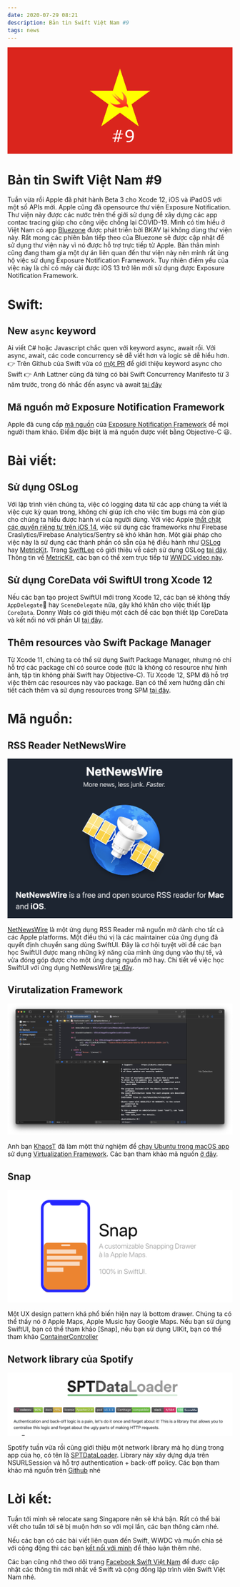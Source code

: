 ```yaml
---
date: 2020-07-29 08:21
description: Bản tin Swift Việt Nam #9
tags: news
---
```


![9](https://raw.githubusercontent.com/SwiftVietnam/SwiftVietnam/master/Output/Images/swiftvietnam/9/swiftvietnam_9.png)

# Bản tin Swift Việt Nam #9

Tuần vừa rồi Apple đã phát hành Beta 3 cho Xcode 12, iOS và iPadOS với một số APIs mới. Apple cũng đã opensource thư viện Exposure Notification. Thư viện này được các nước trên thế giới sử dụng để xây dựng các app contac tracing giúp cho công việc chống lại COVID-19. Mình có tìm hiểu ở Việt Nam có app [Bluezone](https://www.bluezone.gov.vn/) được phát triển bởi BKAV lại không dùng thư viện này. Rất mong các phiên bản tiếp theo của Bluezone sẽ được cập nhật để sử dụng thư viện này vì nó được hỗ trợ trực tiếp từ Apple. Bản thân mình cũng đang tham gia một dự án liên quan đến thư viện này nên mình rất ủng hộ việc sử dụng Exposure Notification Framework. Tuy nhiên điểm yếu của việc này là chỉ có máy cài được iOS 13 trở lên mới sử dụng được Exposure Notification Framework.

# Swift:

## New `async` keyword

Ai viết C# hoặc Javascript chắc quen với keyword async, await rồi. Với async, await, các code concurrency sẽ dễ viết hơn và logic sẽ dễ hiểu hơn.
👉 Trên Github của Swift vừa có [một PR](https://github.com/apple/swift/pull/33147) để giới thiệu keyword async cho Swift
👉 Anh Lattner cũng đã từng có bài Swift Concurrency Manifesto từ 3 năm trước, trong đó nhắc đến async và await [tại đây](https://gist.github.com/lattner/31ed37682ef1576b16bca1432ea9f782) 

## Mã nguồn mở Exposure Notification Framework

Apple đã cung cấp [mã nguồn](https://developer.apple.com/exposure-notification/) của [Exposure Notification Framework](https://developer.apple.com/documentation/exposurenotification) để mọi người tham khảo. Điểm đặc biệt là mã nguồn được viết bằng Objective-C 😃.

# Bài viết:

## Sử dụng OSLog

Với lập trình viên chúng ta, việc có logging data từ các app chúng ta viết là việc cực kỳ quan trong, không chỉ giúp ích cho việc tìm bugs mà còn giúp cho chúng ta hiểu được hành vi của người dùng. Với việc Apple [thắt chặt các quyền riêng tư trên iOS 14](https://developer.apple.com/app-store/user-privacy-and-data-use/), việc sử dụng các frameworks như Firebase Craslytics/Firebase Analytics/Sentry sẽ khó khăn hơn. Một giải pháp cho việc này là sử dụng các thành phần có sẵn của hệ điều hành như [OSLog](https://developer.apple.com/documentation/os/oslog) hay [MetricKit](https://developer.apple.com/documentation/metrickit). Trang [SwiftLee](https://www.avanderlee.com/debugging/oslog-unified-logging/) có giới thiệu về cách sử dụng OSLog [tại đây](https://www.avanderlee.com/debugging/oslog-unified-logging/). Thông tin về [MetricKit](https://developer.apple.com/documentation/metrickit), các bạn có thể xem trực tiếp từ [WWDC video này](https://developer.apple.com/videos/play/wwdc2020/10081/).

## Sử dụng CoreData với SwiftUI trong Xcode 12

Nếu các bạn tạo project SwiftUI mới trong Xcode 12, các bạn sẽ không thấy `AppDelegate` hay `SceneDelegate` nữa, gây khó khăn cho việc thiết lập `CoreData`. Donny Wals có giới thiệu một cách để các bạn thiết lập CoreData và kết nối nó với phần UI [tại đây](https://www.donnywals.com/using-core-data-with-swiftui-2-0-and-xcode-12/).

## Thêm resources vào Swift Package Manager

Từ Xcode 11, chúng ta có thể sử dụng Swift Package Manager, nhưng nó chỉ hỗ trợ các package chỉ có source code (tức là không có resource như hình ảnh, tập tin không phải Swift hay Objective-C). Từ Xcode 12, SPM đã hỗ trợ việc thêm các resources này vào package. Bạn có thể xem hướng dẫn chi tiết cách thêm và sử dụng resources trong SPM [tại đây](https://useyourloaf.com/blog/add-resources-to-swift-packages/).

# Mã nguồn:

## RSS Reader NetNewsWire 

![9](https://raw.githubusercontent.com/SwiftVietnam/SwiftVietnam/master/Output/Images/swiftvietnam/9/netnewswire.png)

[NetNewsWire](https://github.com/Ranchero-Software/NetNewsWire) là một ứng dụng RSS Reader mã nguồn mở dành cho tất cả các Apple platforms. Một điều thú vị là các maintainer của ứng dụng đã quyết định chuyển sang dùng SwiftUI. Đây là cơ hội tuyệt vời để các bạn học SwiftUI được mang những kỹ năng của mình ứng dụng vào thự tế, và vừa đóng góp được cho một úng dụng nguồn mở hay. Chi tiết về việc học SwiftUI với ứng dụng NetNewsWire [tại đây](https://blog.rizwan.dev/blog/learning-swiftui-with-netnewswire).

## Virutalization Framework

![9](https://raw.githubusercontent.com/SwiftVietnam/SwiftVietnam/master/Output/Images/swiftvietnam/9/simplevm.png)

Anh bạn [KhaosT](https://twitter.com/KhaosT) đã làm mộtt thử nghiệm để [chạy Ubuntu trong macOS app](https://twitter.com/KhaosT/status/1287289058964561920?s=20) sử dụng [Virtualization Framework](https://developer.apple.com/documentation/virtualization). Các bạn tham khảo mã nguồn [ở đây](https://github.com/KhaosT/SimpleVM).

## Snap

![9](https://raw.githubusercontent.com/SwiftVietnam/SwiftVietnam/master/Output/Images/swiftvietnam/9/snap.png)

Một UX design pattern khá phổ biến hiện nay là bottom drawer. Chúng ta có thể thấy nó ở Apple Maps, Apple Music hay Google Maps. Nếu bạn sử dụng SwiftUI, bạn có thể tham khảo [Snap], nếu bạn sử dụng UIKit, bạn có thể tham khảo [ContainerController](https://github.com/mrustaa/ContainerController)

## Network library của Spotify

![9](https://raw.githubusercontent.com/SwiftVietnam/SwiftVietnam/master/Output/Images/swiftvietnam/9/spotify.png)

Spotify tuần vừa rồi cũng giới thiệu một network library mà họ dùng trong app của họ, có tên là [SPTDataLoader](https://github.com/spotify/SPTDataLoader). Library này xây dựng dựa trên NSURLSession và hỗ trợ authentication + back-off policy. Các bạn tham khảo mã nguồn trên [Github](https://github.com/spotify/SPTDataLoader) nhé


# Lời kết:

Tuần tới mình sẽ relocate sang Singapore nên sẽ khá bận. Rất có thể bài viết cho tuần tới sẽ bị muộn hơn so với mọi lần, các bạn thông cảm nhé.

Nếu các bạn có các bài viết liên quan đến Swift, WWDC và muốn chia sẻ với cộng động thì các bạn [kết nối với mình](https://www.facebook.com/tran.binhan) để thảo luận thêm nhé.

Các bạn cũng nhớ theo dõi trang [Facebook Swift Việt Nam](https://www.facebook.com/Swift-Vi%E1%BB%87t-Nam-396835394265318) để được cập nhật các thông tin mới nhất về Swift và cộng đồng lập trình viên Swift Việt Nam nhé.